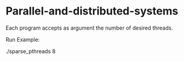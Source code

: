 # Parallel-and-distributed-systems


Each program accepts as argument the number of desired threads.

Run Example:

./sparse_pthreads 8 

